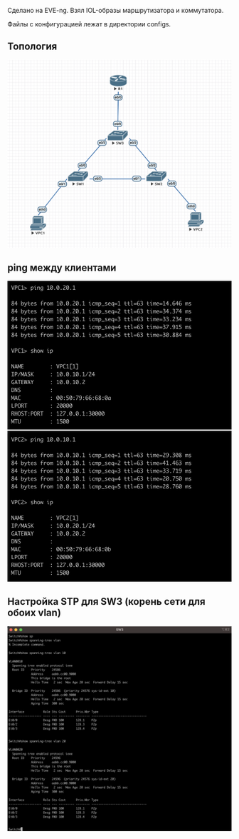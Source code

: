 Сделано на EVE-ng. Взял IOL-образы маршрутизатора и коммутатора.

Файлы с конфигурацией лежат в директории configs.


## Топология

![](pictures/topology.png)


## ping между клиентами
![](pictures/ping12.png)
![](pictures/ping21.png)

## Настройка STP для SW3 (корень сети для обоих vlan)
![](pictures/sw3stp.png)
